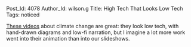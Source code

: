 Post_Id: 4078
Author_Id: wilson.g
Title: High Tech That Looks Low Tech
Tags: noticed

<p><a href="http://www.planetnutshell.com/climate">These videos</a> about climate change are great: they look low tech, with hand-drawn diagrams and low-fi narration, but I imagine a lot more work went into their animation than into our slideshows.</p>
